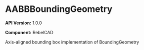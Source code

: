 # AABBBoundingGeometry

**API Version:** 1.0.0

**Component:** RebelCAD

Axis-aligned bounding box implementation of BoundingGeometry

